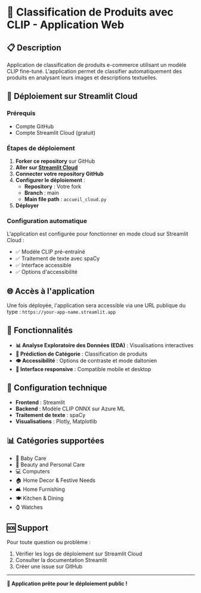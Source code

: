 # 🎯 Classification de Produits avec CLIP - Application Web

## 📋 Description

Application de classification de produits e-commerce utilisant un modèle CLIP fine-tuné. L'application permet de classifier automatiquement des produits en analysant leurs images et descriptions textuelles.

## 🚀 Déploiement sur Streamlit Cloud

### Prérequis
- Compte GitHub
- Compte Streamlit Cloud (gratuit)

### Étapes de déploiement

1. **Forker ce repository** sur GitHub
2. **Aller sur [Streamlit Cloud](https://share.streamlit.io/)**
3. **Connecter votre repository GitHub**
4. **Configurer le déploiement** :
   - **Repository** : Votre fork
   - **Branch** : main
   - **Main file path** : `accueil_cloud.py`
5. **Déployer**

### Configuration automatique

L'application est configurée pour fonctionner en mode cloud sur Streamlit Cloud :
- ✅ Modèle CLIP pré-entraîné
- ✅ Traitement de texte avec spaCy
- ✅ Interface accessible
- ✅ Options d'accessibilité

## 🌐 Accès à l'application

Une fois déployée, l'application sera accessible via une URL publique du type :
`https://your-app-name.streamlit.app`

## 🎯 Fonctionnalités

- **📊 Analyse Exploratoire des Données (EDA)** : Visualisations interactives
- **🔮 Prédiction de Catégorie** : Classification de produits
- **👁️ Accessibilité** : Options de contraste et mode daltonien
- **📱 Interface responsive** : Compatible mobile et desktop

## 🔧 Configuration technique

- **Frontend** : Streamlit
- **Backend** : Modèle CLIP ONNX sur Azure ML
- **Traitement de texte** : spaCy
- **Visualisations** : Plotly, Matplotlib

## 📊 Catégories supportées

- 👶 Baby Care
- 💄 Beauty and Personal Care
- 💻 Computers
- 🏠 Home Decor & Festive Needs
- 🛋️ Home Furnishing
- 🍽️ Kitchen & Dining
- ⌚ Watches

## 🆘 Support

Pour toute question ou problème :
1. Vérifier les logs de déploiement sur Streamlit Cloud
2. Consulter la documentation Streamlit
3. Créer une issue sur GitHub

---

**🎉 Application prête pour le déploiement public !**
